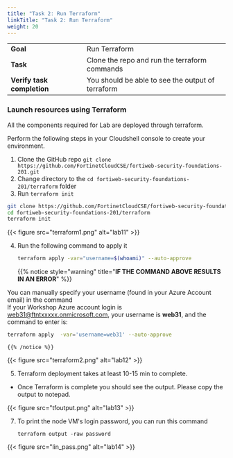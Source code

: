 ```yaml
---
title: "Task 2: Run Terraform"
linkTitle: "Task 2: Run Terraform"
weight: 20
---
```


|                            |    |  
|----------------------------| ----
| **Goal**                   | Run Terraform
| **Task**                   | Clone the repo and run the terraform commands
| **Verify task completion** | You should be able to see the output of terraform


### Launch resources using Terraform

All the components required for Lab are deployed through terraform. 


Perform the following steps in your Cloudshell console to create your environment.

1. Clone the GitHub repo `git clone https://github.com/FortinetCloudCSE/fortiweb-security-foundations-201.git`
2. Change directory to the `cd fortiweb-security-foundations-201/terraform` folder
3. Run `terraform init`

```sh
git clone https://github.com/FortinetCloudCSE/fortiweb-security-foundations-201.git
cd fortiweb-security-foundations-201/terraform
terraform init
```

{{< figure src="terraform1.png" alt="lab11" >}}

    
4. Run the following command to apply it

    ```sh
   terraform apply -var="username=$(whoami)" --auto-approve
    ```

    {{% notice style="warning" title="**IF THE COMMAND ABOVE RESULTS IN AN ERROR**" %}} 

You can manually specify your username (found in your Azure Account email) in the command  
If your Workshop Azure account login is web31@ftntxxxxx.onmicrosoft.com, your username is **web31**, and the command to enter is:

```sh
terraform apply  -var='username=web31' --auto-approve
```
    
    {{% /notice %}} 


{{< figure src="terraform2.png" alt="lab12" >}}
    
5. Terraform deployment takes at least 10-15 min to complete.
  * Once Terraform is complete you should see the output. Please copy the output to notepad.

{{< figure src="tfoutput.png" alt="lab13" >}}



7. To print the node VM's login password, you can run this command 

   ```
   terraform output -raw password
   ```

{{< figure src="lin_pass.png" alt="lab14" >}}
